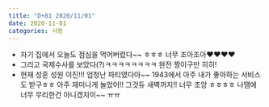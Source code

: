 ```yaml
---
title: "D+81 2020/11/01"
date: 2020-11-01
categories: 사랑
---
```

- 자기 집에서 오늘도 점심을 먹어버렸다~~ ㅎㅎㅎ 너무 조아조아❤️❤️❤️❤️
- 그리고 국제수사를 보았다(?)ㅋㅋㅋㅋㅋㅋㅋㅋ 완전 짱이구만 히히!
- 현재 성훈 성원 이진!!! 엄청난 파티였다아~~ 1943에서 아주 내가 좋아하는 서비스도 받구ㅎㅎ 아주 재미나게 놀았어!! 그것듀 새벽까지!! 너무 조앙 ㅎㅎㅎㅎ 나땜에 너무 무리한건 아니겠지이~~ ㅠㅠ 

